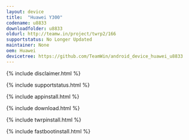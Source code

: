 ```yaml
---
layout: device
title:  "Huawei Y300"
codename: u8833
downloadfolder: u8833
oldurl: http://teamw.in/project/twrp2/166
supportstatus: No Longer Updated
maintainer: None
oem: Huawei
devicetree: https://github.com/TeamWin/android_device_huawei_u8833
---
```


{% include disclaimer.html %}

{% include supportstatus.html %}

{% include appinstall.html %}

{% include download.html %}

{% include twrpinstall.html %}

{% include fastbootinstall.html %}
